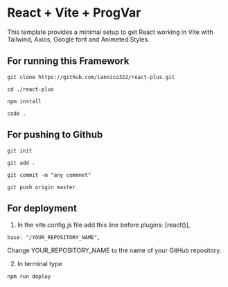 # React + Vite + ProgVar

This template provides a minimal setup to get React working in Vite with Tailwind, Axios, Google font and Animeted Styles.

## For running this Framework
`git clone https://github.com/iannico322/react-plus.git`

`cd ./react-plus`

`npm install`

`code .`

## For pushing to Github
`git init`

`git add . `

`git commit -m "any commnet"`

`git push origin master`



## For deployment

1. In the vite.config.js file add this line before plugins: [react()],
   
` base: "/YOUR_REPOSITORY_NAME", `

Change YOUR_REPOSITORY_NAME to the name of your GitHub repository.


2. In terminal type
   
` npm run deploy `


